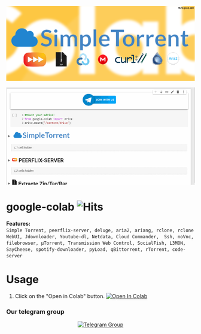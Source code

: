 <p align="center"><img src="https://raw.githubusercontent.com/churongcon/google-colab/master/src/cover.png" alt="cover"></p>

![preview](https://raw.githubusercontent.com/churongcon/google-colab/master/src/preview.gif)

# google-colab <img src="https://hitcounter.pythonanywhere.com/count/tag.svg?url=https%3A%2F%2Fgithub.com%2Fchurongcon%2Fgoogle-colab" alt="Hits">

<b>Features:</b><br>
`Simple Torrent, peerflix-server, deluge, aria2, ariang, rclone, rclone WebUI, Jdownloader, Youtube-dl, Netdata, Cloud Commander, 
Ssh, noVnc, filebrowser, µTorrent, Transmission Web Control, SocialFish, L3MON, SayCheese, spotify-downloader, pyLoad, qBittorrent, rTorrent, code-server`


# Usage
1. Click on the "Open in Colab" button.
<a href="https://colab.research.google.com/github/churongcon/google-colab/blob/master/torrentTOmega_gdrive.ipynb" target="_parent\"><img src="https://colab.research.google.com/assets/colab-badge.svg" alt="Open In Colab"/></a>


### Our telegram group
<center><a href="https://t.me/torrentToGM"><img src='https://i.imgur.com/CLg6blO.png' height="70" alt="Telegram Group"/></a></center>
